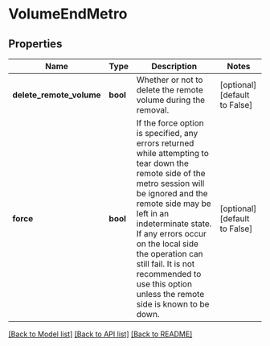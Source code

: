 # VolumeEndMetro

## Properties
Name | Type | Description | Notes
------------ | ------------- | ------------- | -------------
**delete_remote_volume** | **bool** | Whether or not to delete the remote volume during the removal. | [optional] [default to False]
**force** | **bool** | If the force option is specified, any errors returned while attempting to tear down the remote side of the metro session will be ignored and the remote side may be left in an indeterminate state. If any errors occur on the local side the operation can still fail. It is not recommended to use this option unless the remote side is known to be down. | [optional] [default to False]

[[Back to Model list]](../README.md#documentation-for-models) [[Back to API list]](../README.md#documentation-for-api-endpoints) [[Back to README]](../README.md)


